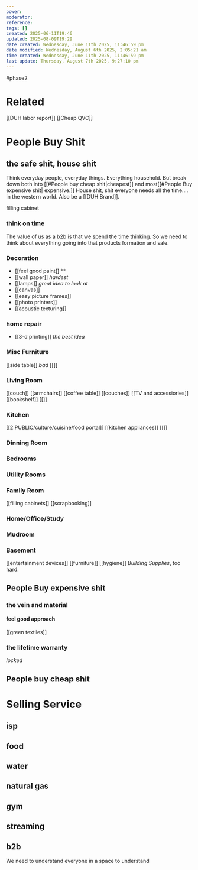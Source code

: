 ```yaml
---
power: 
moderator: 
reference: 
tags: []
created: 2025-06-11T19:46
updated: 2025-08-09T19:29
date created: Wednesday, June 11th 2025, 11:46:59 pm
date modified: Wednesday, August 6th 2025, 2:05:21 am
time created: Wednesday, June 11th 2025, 11:46:59 pm
last update: Thursday, August 7th 2025, 9:27:10 pm
---
```

#phase2 

# Related
[[DUH labor report]]
[[Cheap QVC]]
# People Buy Shit

## the safe shit, house shit
Think everyday people, everyday things.  Everything household. But break down both into [[#People buy cheap shit|cheapest]] and most[[#People Buy expensive shit| expensive.]] House shit, shit everyone needs all the time.... in the western world.
Also be a [[DUH Brand]].



filling cabinet

### think on time
The value of us as a b2b is that we spend the time thinking.  So we need to think about everything going into that products formation and sale.


### Decoration
- [[feel good paint]] **
- [[wall paper]] *hardest*
- [[lamps]] *great idea to look at*
- [[canvas]]
- [[easy picture frames]]
- [[photo printers]]
- [[acoustic texturing]]
### home repair
- [[3-d printing]] *the best idea*
### Misc Furniture
[[side table]] *bad*
[[]]

### Living Room
[[couch]]
[[armchairs]]
[[coffee table]]
[[couches]]
[[TV and accessiories]]
[[bookshelf]]
[[]]

### Kitchen
[[2.PUBLIC/culture/cuisine/food portal]]
[[kitchen appliances]]
[[]]
### Dinning Room

### Bedrooms
### Utility Rooms
### Family Room
[[filling cabinets]]
[[scrapbooking]]
### Home/Office/Study
### Mudroom
### Basement

[[entertainment devices]]
[[furniture]]
[[hygiene]]
*Building Supplies*, too hard.


## People Buy expensive shit
### the vein and material
#### feel good approach
[[green textiles]]
### the lifetime warranty
*locked*
## People buy cheap shit


# Selling Service
## isp
## food


## water
## natural gas
## gym
## streaming
## 
## b2b
We need to understand everyone in a space to understand

